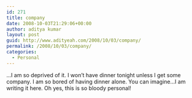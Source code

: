 ```yaml
---
id: 271
title: company
date: 2008-10-03T21:29:06+00:00
author: aditya kumar
layout: post
guid: http://www.adityeah.com/2008/10/03/company/
permalink: /2008/10/03/company/
categories:
  - Personal
---
```

&#8230;I am so deprived of it. I won&#8217;t have dinner tonight unless I get some company. I am so bored of having dinner alone. You can imagine&#8230;I am writing it here. Oh yes, this is so bloody personal!